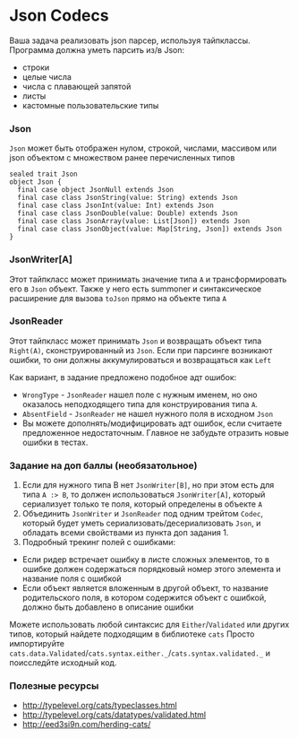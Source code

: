 # Json Codecs
Ваша задача реализовать json парсер, используя тайпклассы.
Программа должна уметь парсить из/в Json:
* строки
* целые числа
* числа с плавающей запятой
* листы
* кастомные пользовательские типы
### Json
`Json` может быть отображен нулом, строкой, числами, массивом или json объектом с множеством ранее перечисленных типов
```scala=
sealed trait Json
object Json {
  final case object JsonNull extends Json
  final case class JsonString(value: String) extends Json
  final case class JsonInt(value: Int) extends Json
  final case class JsonDouble(value: Double) extends Json
  final case class JsonArray(value: List[Json]) extends Json
  final case class JsonObject(value: Map[String, Json]) extends Json
}
```
### JsonWriter[A]
Этот тайпкласс может принимать значение типа `А` и трансформировать его в `Json` объект. 
Также у него есть summoner и синтаксическое расширение для вызова `toJson` прямо на объекте типа `А`
### JsonReader
Этот тайпкласс может принимать `Json` и возвращать объект типа `Right(А)`, сконструированный из `Json`.
Если при парсинге возникают ошибки, то они должны аккумулироваться и возвращаться как `Left`

Как вариант, в задание предложено подобное адт ошибок:
* `WrongType` - `JsonReader` нашел поле с нужным именем, но оно оказалось неподходящего типа для конструирования типа `А`.
* `AbsentField` - `JsonReader` не нашел нужного поля в исходном `Json`
* Вы можете дополнять/модифицировать адт ошибок, если считаете предложенное недостаточным. Главное не забудьте отразить новые ошибки в тестах.

### Задание на доп баллы (необязатольное)
1. Если для нужного типа B нет `JsonWriter[B]`, но при этом есть для типа `A :> B`, то должен использоваться `JsonWriter[A]`, который сериализует только те поля, который определены в объекте `A` 
2. Объединить `JsonWriter` и `JsonReader` под одним трейтом `Codec`, который будет уметь сериализовать/десериализовать `Json`, и обладать всеми свойствами из пункта доп задания 1.
3. Подробный трекинг полей с ошибками: 
- Если ридер встречает ошибку в листе сложных элементов, то в ошибке должен содержаться порядковый номер этого элемента и название поля c ошибкой
- Если объект является вложенным в другой объект, то название родительского поля, в котором содержится объект с ошибкой, должно быть добавлено в описание ошибки

Можете использовать любой синтаксис для `Either`/`Validated` или других типов, который найдете подходящим в библиотеке `cats`
Просто импортируйте `cats.data.Validated`/`cats.syntax.either._`/`cats.syntax.validated._` и поисследйте исходный код.
### Полезные ресурсы
* http://typelevel.org/cats/typeclasses.html
* http://typelevel.org/cats/datatypes/validated.html
* http://eed3si9n.com/herding-cats/

